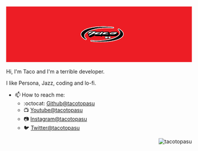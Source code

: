 ![Banner](./tacoBanner.png)

Hi, I'm Taco and I'm a terrible developer.

I like Persona, Jazz, coding and lo-fi.

- 📫 How to reach me:
    - :octocat: [Github@tacotopasu](https://github.com/tacotopasu)
    - :tv: [Youtube@tacotopasu](https://www.youtube.com/channel/UC3NOxWnssssid1va68u4VnQ)
    - :camera: [Instagram@tacotopasu](https://www.instagram.com/tacotopasu/)
    - :bird: [Twitter@tacotopasu](https://twitter.com/tacotopasu/)

<p align="right"> <img src="https://komarev.com/ghpvc/?username=tacotopasu&label=Profile%20views&color=D92323&style=flat" alt="tacotopasu" /> </p>

